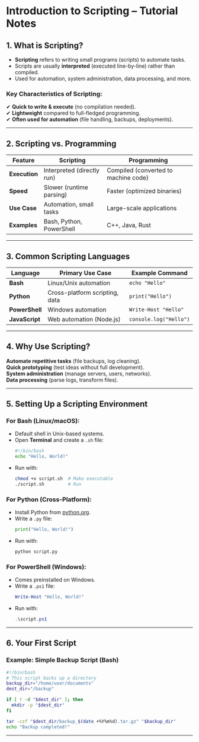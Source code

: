 # **Introduction to Scripting – Tutorial Notes**  

## **1. What is Scripting?**  
- **Scripting** refers to writing small programs (scripts) to automate tasks.  
- Scripts are usually **interpreted** (executed line-by-line) rather than compiled.  
- Used for automation, system administration, data processing, and more.  

### **Key Characteristics of Scripting:**  
✔ **Quick to write & execute** (no compilation needed).  
✔ **Lightweight** compared to full-fledged programming.  
✔ **Often used for automation** (file handling, backups, deployments).  

---

## **2. Scripting vs. Programming**  
| **Feature**       | **Scripting**               | **Programming**               |  
|------------------|---------------------------|------------------------------|  
| **Execution**    | Interpreted (directly run) | Compiled (converted to machine code) |  
| **Speed**        | Slower (runtime parsing)   | Faster (optimized binaries)   |  
| **Use Case**     | Automation, small tasks    | Large-scale applications      |  
| **Examples**     | Bash, Python, PowerShell   | C++, Java, Rust              |  

---

## **3. Common Scripting Languages**  
| **Language**   | **Primary Use Case**               | **Example Command** |  
|--------------|----------------------------------|-------------------|  
| **Bash**     | Linux/Unix automation            | `echo "Hello"`    |  
| **Python**   | Cross-platform scripting, data   | `print("Hello")`  |  
| **PowerShell** | Windows automation             | `Write-Host "Hello"` |  
| **JavaScript** | Web automation (Node.js)      | `console.log("Hello")` |  

---

## **4. Why Use Scripting?**  
 **Automate repetitive tasks** (file backups, log cleaning).  
**Quick prototyping** (test ideas without full development).  
**System administration** (manage servers, users, networks).  
**Data processing** (parse logs, transform files).  

---

## **5. Setting Up a Scripting Environment**  
### **For Bash (Linux/macOS):**  
- Default shell in Unix-based systems.  
- Open **Terminal** and create a `.sh` file:  
  ```sh
  #!/bin/bash  
  echo "Hello, World!"  
  ```
- Run with:  
  ```sh
  chmod +x script.sh  # Make executable  
  ./script.sh         # Run  
  ```

### **For Python (Cross-Platform):**  
- Install Python from [python.org](https://www.python.org/).  
- Write a `.py` file:  
  ```python
  print("Hello, World!")  
  ```
- Run with:  
  ```sh
  python script.py  
  ```

### **For PowerShell (Windows):**  
- Comes preinstalled on Windows.  
- Write a `.ps1` file:  
  ```powershell
  Write-Host "Hello, World!"  
  ```
- Run with:  
  ```powershell
  .\script.ps1  
  ```

---

## **6. Your First Script**  
### **Example: Simple Backup Script (Bash)**  
```sh
#!/bin/bash  
# This script backs up a directory  
backup_dir="/home/user/documents"  
dest_dir="/backup"  

if [ ! -d "$dest_dir" ]; then  
  mkdir -p "$dest_dir"  
fi  

tar -czf "$dest_dir/backup_$(date +%Y%m%d).tar.gz" "$backup_dir"  
echo "Backup completed!"  
```

---
